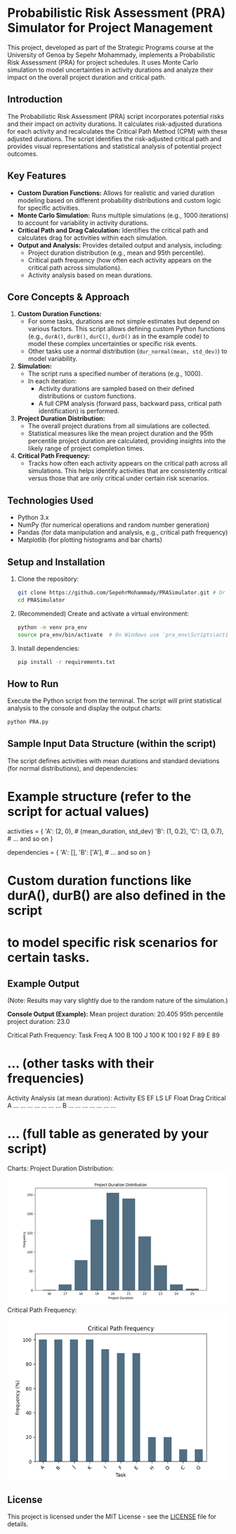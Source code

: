 # Probabilistic Risk Assessment (PRA) Simulator for Project Management

This project, developed as part of the Strategic Programs course at the University of Genoa by Sepehr Mohammady, implements a Probabilistic Risk Assessment (PRA) for project schedules. It uses Monte Carlo simulation to model uncertainties in activity durations and analyze their impact on the overall project duration and critical path.

## Introduction

The Probabilistic Risk Assessment (PRA) script incorporates potential risks and their impact on activity durations. It calculates risk-adjusted durations for each activity and recalculates the Critical Path Method (CPM) with these adjusted durations. The script identifies the risk-adjusted critical path and provides visual representations and statistical analysis of potential project outcomes.

## Key Features

*   **Custom Duration Functions:** Allows for realistic and varied duration modeling based on different probability distributions and custom logic for specific activities.
*   **Monte Carlo Simulation:** Runs multiple simulations (e.g., 1000 iterations) to account for variability in activity durations.
*   **Critical Path and Drag Calculation:** Identifies the critical path and calculates drag for activities within each simulation.
*   **Output and Analysis:** Provides detailed output and analysis, including:
    *   Project duration distribution (e.g., mean and 95th percentile).
    *   Critical path frequency (how often each activity appears on the critical path across simulations).
    *   Activity analysis based on mean durations.

## Core Concepts & Approach

1.  **Custom Duration Functions:**
    *   For some tasks, durations are not simple estimates but depend on various factors. This script allows defining custom Python functions (e.g., `durA()`, `durB()`, `durC()`, `durD()` as in the example code) to model these complex uncertainties or specific risk events.
    *   Other tasks use a normal distribution (`dur_normal(mean, std_dev)`) to model variability.
2.  **Simulation:**
    *   The script runs a specified number of iterations (e.g., 1000).
    *   In each iteration:
        *   Activity durations are sampled based on their defined distributions or custom functions.
        *   A full CPM analysis (forward pass, backward pass, critical path identification) is performed.
3.  **Project Duration Distribution:**
    *   The overall project durations from all simulations are collected.
    *   Statistical measures like the mean project duration and the 95th percentile project duration are calculated, providing insights into the likely range of project completion times.
4.  **Critical Path Frequency:**
    *   Tracks how often each activity appears on the critical path across all simulations. This helps identify activities that are consistently critical versus those that are only critical under certain risk scenarios.

## Technologies Used

*   Python 3.x
*   NumPy (for numerical operations and random number generation)
*   Pandas (for data manipulation and analysis, e.g., critical path frequency)
*   Matplotlib (for plotting histograms and bar charts)

## Setup and Installation

1.  Clone the repository:
    ```bash
    git clone https://github.com/SepehrMohammady/PRASimulator.git # Or your chosen repo name
    cd PRASimulator
    ```
2.  (Recommended) Create and activate a virtual environment:
    ```bash
    python -m venv pra_env
    source pra_env/bin/activate  # On Windows use `pra_env\Scripts\activate`
    ```
3.  Install dependencies:
    ```bash
    pip install -r requirements.txt
    ```

## How to Run

Execute the Python script from the terminal. The script will print statistical analysis to the console and display the output charts:
```bash
python PRA.py
```
## Sample Input Data Structure (within the script)

The script defines activities with mean durations and standard deviations (for normal distributions), and dependencies:
# Example structure (refer to the script for actual values)
activities = {
    'A': (2, 0),    # (mean_duration, std_dev)
    'B': (1, 0.2),
    'C': (3, 0.7),
    # ... and so on
}

dependencies = {
    'A': [],
    'B': ['A'],
    # ... and so on
}

# Custom duration functions like durA(), durB() are also defined in the script
# to model specific risk scenarios for certain tasks.

## Example Output

(Note: Results may vary slightly due to the random nature of the simulation.)

**Console Output (Example):**
Mean project duration: 20.405
95th percentile project duration: 23.0

Critical Path Frequency:
Task  Freq
A      100
B      100
J      100
K      100
I       92
F       89
E       89
# ... (other tasks with their frequencies)

Activity Analysis (at mean duration):
Activity    ES  EF  LS  LF  Float   Drag    Critical
A           ... ... ... ... ...     ...     ...
B           ... ... ... ... ...     ...     ...
# ... (full table as generated by your script)

Charts:
Project Duration Distribution:
![Histogram showing the distribution of total project durations from Monte Carlo simulations](pra-duration-distribution.png)
Critical Path Frequency:
![Bar chart showing the frequency percentage for each task appearing on the critical path](pra-critical-path-frequency.png)

## License

This project is licensed under the MIT License - see the [LICENSE](LICENSE) file for details.